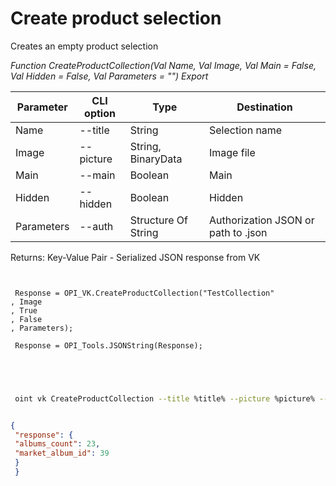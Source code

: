 ﻿---
sidebar_position: 3
---

# Create product selection
 Creates an empty product selection


*Function CreateProductCollection(Val Name, Val Image, Val Main = False, Val Hidden = False, Val Parameters = "") Export*

 | Parameter | CLI option | Type | Destination |
 |-|-|-|-|
 | Name | --title | String | Selection name |
 | Image | --picture | String, BinaryData | Image file |
 | Main | --main | Boolean | Main |
 | Hidden | --hidden | Boolean | Hidden |
 | Parameters | --auth | Structure Of String | Authorization JSON or path to .json |

 
 Returns: Key-Value Pair - Serialized JSON response from VK

```bsl title="Code example"
	
 
 Response = OPI_VK.CreateProductCollection("TestCollection"
, Image
, True
, False
, Parameters);
 
 Response = OPI_Tools.JSONString(Response);
 

	
```

```sh title="CLI command example"
 
 oint vk CreateProductCollection --title %title% --picture %picture% --main %main% --hidden %hidden% --auth %auth%


```


```json title="Result"

{
 "response": {
 "albums_count": 23,
 "market_album_id": 39
 }
 }

```
